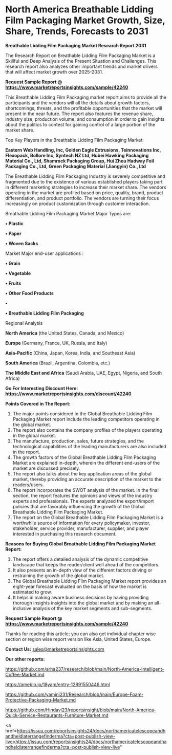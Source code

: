 # North America Breathable Lidding Film Packaging Market Growth, Size, Share, Trends, Forecasts to 2031

<strong>Breathable Lidding Film Packaging Market Research Report 2031</strong>

The Research Report on Breathable Lidding Film Packaging Market is a Skillful and Deep Analysis of the Present Situation and Challenges. This research report also analyzes other important trends and market drivers that will affect market growth over 2025-2031.

<strong>Request Sample Report @ <a href=https://www.marketreportsinsights.com/sample/42240>https://www.marketreportsinsights.com/sample/42240</a></strong>

This Breathable Lidding Film Packaging market report aims to provide all the participants and the vendors will all the details about growth factors, shortcomings, threats, and the profitable opportunities that the market will present in the near future. The report also features the revenue share, industry size, production volume, and consumption in order to gain insights about the politics to contest for gaining control of a large portion of the market share.

Top Key Players in the Breathable Lidding Film Packaging Market:

<strong>Eastern Web Handling, Inc, Golden Eagle Extrusions, Teinnovations Inc, Flexopack, Bollore Inc, Syntech NZ Ltd, Hubei Hawking Packaging Material Co., Ltd, Shamrock Packaging Group, Hui Zhou Hadway Foil Packaging Co., Ltd, Green Packaging Material (Jiangyin) Co., Ltd</strong>

The Breathable Lidding Film Packaging Industry is severely competitive and fragmented due to the existence of various established players taking part in different marketing strategies to increase their market share. The vendors operating in the market are profiled based on price, quality, brand, product differentiation, and product portfolio. The vendors are turning their focus increasingly on product customization through customer interaction.

Breathable Lidding Film Packaging Market Major Types are:

<strong>•  Plastic

•  Paper

•  Woven Sacks</strong>

Market Major end-user applications :

<strong>•  Grain

•  Vegetable

•  Fruits

•  Other Food Products

•  

•  Breathable Lidding Film Packaging</strong>

Regional Analysis

</u><strong><b>North America</b></strong> (the United States, Canada, and Mexico)

<strong><b>Europe </b></strong>(Germany, France, UK, Russia, and Italy)

<strong><b>Asia-Pacific</b></strong> (China, Japan, Korea, India, and Southeast Asia)

<strong><b>South America</b></strong> (Brazil, Argentina, Colombia, etc.)

<strong><b>The Middle East and Africa</b></strong> (Saudi Arabia, UAE, Egypt, Nigeria, and South Africa)

<strong>Go For Interesting Discount Here: <a href=https://www.marketreportsinsights.com/discount/42240>https://www.marketreportsinsights.com/discount/42240</a></strong>

<strong>Points Covered in The Report:</strong>
<ol>
  <li>The major points considered in the Global Breathable Lidding Film Packaging Market report include the leading competitors operating in the global market.</li>
  <li>The report also contains the company profiles of the players operating in the global market.</li>
  <li>The manufacture, production, sales, future strategies, and the technological capabilities of the leading manufacturers are also included in the report.</li>
  <li>The growth factors of the Global Breathable Lidding Film Packaging Market are explained in-depth, wherein the different end-users of the market are discussed precisely.</li>
  <li>The report also talks about the key application areas of the global market, thereby providing an accurate description of the market to the readers/users.</li>
  <li>The report incorporates the SWOT analysis of the market. In the final section, the report features the opinions and views of the industry experts and professionals. The experts analyzed the export/import policies that are favorably influencing the growth of the Global Breathable Lidding Film Packaging Market.</li>
  <li>The report on the Global Breathable Lidding Film Packaging Market is a worthwhile source of information for every policymaker, investor, stakeholder, service provider, manufacturer, supplier, and player interested in purchasing this research document.</li>
</ol>
<strong>Reasons for Buying Global Breathable Lidding Film Packaging Market Report:</strong>

<ol>
  <li>The report offers a detailed analysis of the dynamic competitive landscape that keeps the reader/client well ahead of the competitors.</li>
  <li>It also presents an in-depth view of the different factors driving or restraining the growth of the global market.</li>
  <li>The Global Breathable Lidding Film Packaging Market report provides an eight-year forecast evaluated on the basis of how the market is estimated to grow.</li>
  <li>It helps in making aware business decisions by having providing thorough insights insights into the global market and by making an all-inclusive analysis of the key market segments and sub-segments.</li>
</ol>
<strong>Request Sample Report @ <a href=https://www.marketreportsinsights.com/sample/42240>https://www.marketreportsinsights.com/sample/42240</a></strong>


Thanks for reading this article; you can also get individual chapter wise section or region wise report version like Asia, United States, Europe.

<strong>Contact Us:</strong>
sales@marketreportsinsights.com

<strong>Our other reports:</strong>

<a href=https://github.com/arha237/research/blob/main/North-America-Intelligent-Coffee-Market.md>https://github.com/arha237/research/blob/main/North-America-Intelligent-Coffee-Market.md</a>

<a href=https://ameblo.jp/18yam/entry-12891550446.html>https://ameblo.jp/18yam/entry-12891550446.html</a>

<a href=https://github.com/yamini231/Research/blob/main/Europe-Foam-Protective-Packaging-Market.md>https://github.com/yamini231/Research/blob/main/Europe-Foam-Protective-Packaging-Market.md</a>

<a href=https://github.com/Hindavi23/reportsinsight/blob/main/North-America-Quick-Service-Restaurants-Furniture-Market.md>https://github.com/Hindavi23/reportsinsight/blob/main/North-America-Quick-Service-Restaurants-Furniture-Market.md</a>

<a href=https://issuu.com/reportsinsights24/docs/northamericatelescopeandhandheldlaterrangefinderma?cta=post-publish-view-live>https://issuu.com/reportsinsights24/docs/northamericatelescopeandhandheldlaterrangefinderma?cta=post-publish-view-live</a>"
